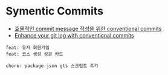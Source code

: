 # Symentic Commits

- [효율적인 commit message 작성을 위한 conventional commits](https://medium.com/humanscape-tech/%ED%9A%A8%EC%9C%A8%EC%A0%81%EC%9D%B8-commit-message-%EC%9E%91%EC%84%B1%EC%9D%84-%EC%9C%84%ED%95%9C-conventional-commits-ae885898e754)
- [Enhance your git log with conventional commits
](https://dev.to/maxpou/enhance-your-git-log-with-conventional-commits-3ea4)


```
feat: 유저 회원가입
feat: 코스 생성 성공 카드

chore: package.json gts 스크립트 추가
```